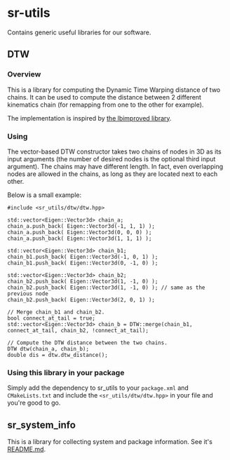 # sr-utils
Contains generic useful libraries for our software.

## DTW
### Overview
This is a library for computing the Dynamic Time Warping distance of two chains. It can be used to compute the distance between 2 different kinematics chain (for remapping from one to the other for example).

The implementation is inspired by [the lbimproved library](https://code.google.com/p/lbimproved).

### Using
The vector-based DTW constructor takes two chains of nodes in 3D as its input arguments (the number of desired nodes is the optional third input argument). The chains may have different length. In fact, even overlapping nodes are allowed in the chains, as long as they are located next to each other.

Below is a small example:

```
#include <sr_utils/dtw/dtw.hpp>

std::vector<Eigen::Vector3d> chain_a;
chain_a.push_back( Eigen::Vector3d(-1, 1, 1) );
chain_a.push_back( Eigen::Vector3d(0, 0, 0) );
chain_a.push_back( Eigen::Vector3d(1, 1, 1) );

std::vector<Eigen::Vector3d> chain_b1;
chain_b1.push_back( Eigen::Vector3d(-1, 0, 1) );
chain_b1.push_back( Eigen::Vector3d(0, -1, 0) );

std::vector<Eigen::Vector3d> chain_b2;
chain_b2.push_back( Eigen::Vector3d(1, -1, 0) );
chain_b2.push_back( Eigen::Vector3d(1, -1, 0) ); // same as the previous node
chain_b2.push_back( Eigen::Vector3d(2, 0, 1) );

// Merge chain_b1 and chain_b2.
bool connect_at_tail = true;
std::vector<Eigen::Vector3d> chain_b = DTW::merge(chain_b1, connect_at_tail, chain_b2, !connect_at_tail);

// Compute the DTW distance between the two chains.
DTW dtw(chain_a, chain_b);
double dis = dtw.dtw_distance();
```

### Using this library in your package
Simply add the dependency to sr_utils to your `package.xml` and `CMakeLists.txt` and include the `<sr_utils/dtw/dtw.hpp>` in your file and you're good to go.

## sr_system_info

This is a library for collecting system and package information. See it's [README.md](sr_system_info/README.md).
